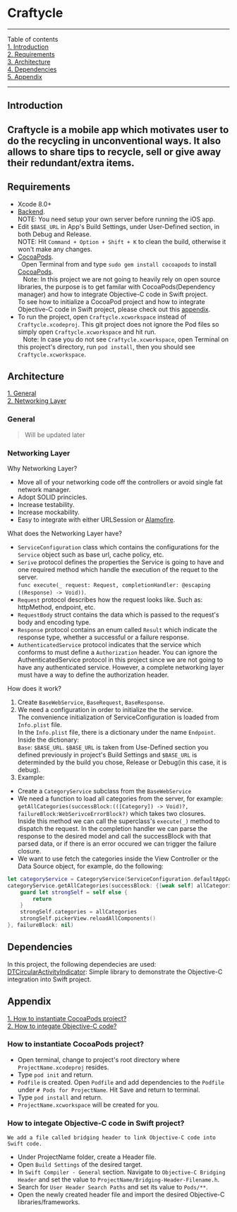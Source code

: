 # Craftycle  
----  
Table of contents  
[1. Introduction](#introduction)  
[2. Requirements](#requirements)  
[3. Architecture](#architecture)  
[4. Dependencies](#dependencies)  
[5. Appendix](#appendix)  

----
## <a name="introduction"></a>Introduction  
Craftycle is a mobile app which motivates user to do the recycling in unconventional ways. It also allows to share tips to recycle, sell or give away their redundant/extra items.  
----
## <a name="requirements"></a>Requirements  
  * Xcode 8.0+  
  * [Backend](https://github.com/thinhvoduc/craftycle-backend).  
    NOTE: You need setup your own server before running the iOS app.  
  * Edit `$BASE_URL` in App's Build Settings, under User-Defined section, in both Debug and Release.  
    NOTE: Hit `Command + Option + Shift + K` to clean the build, otherwise it won't make any changes.  
  * [CocoaPods](https://cocoapods.org/).  
    Open Terminal from and type `sudo gem install cocoapods` to install [CocoaPods](https://cocoapods.org/).  
    Note: In this project we are not going to heavily rely on open source libraries, the purpose is to get familar with CocoaPods(Dependency manager) and how to integrate Objective-C code in Swift project.  
    To see how to initialize a CocoaPod project and how to integrate Objective-C code in Swift project, please check out this [appendix](#appendix).  
  * To run the project, open `Craftycle.xcworkspace` instead of `Craftycle.xcodeproj`. This git project does not ignore the Pod files so simply open `Craftycle.xcworkspace` and hit run.  
    Note: In case you do not see `Craftycle.xcworkspace`, open Terminal on this project's directory, run `pod install`, then you should see `Craftycle.xcworkspace`.  
      
## <a name="architecture">Architecture  
  [1. General](#achitecture-general)  
  [2. Networking Layer](#architecture-networking-layer)  
        
### <a name="achitecture-general"></a>General  
   >Will be updated later  
### <a name="architecture-networking-layer"></a>Networking Layer  
Why Networking Layer?  
  * Move all of your networking code off the controllers or avoid single fat network manager.  
  * Adopt SOLID princicles.  
  * Increase testability.  
  * Increase mockability.  
  * Easy to integrate with either URLSession or [Alamofire](https://github.com/Alamofire/Alamofire).  
   
What does the Networking Layer have?  
  * `ServiceConfiguration` class which contains the configurations for the `Service` object such as base url, cache policy, etc.  
  * `Serive` protocol defines the properties the Service is going to have and one required method which handle the execution of the requet to the server.  
     `func execute(_ request: Request, completionHandler: @escaping ((Response) -> Void))`.  
  * `Request` protocol describes how the request looks like. Such as: httpMethod, endpoint, etc.  
  * `RequestBody` struct contains the data which is passed to the request's body and encoding type.  
  * `Response` protocol contains an enum called `Result` which indicate the response type, whether a successful or a failure response.  
  * `AuthenticatedService` protocol indicates that the service which conforms to must define a `Authorization` header.
   You can ignore the AuthenticatedService protocol in this project since we are not going to have any authenticated service. However, a complete networking layer must have a way to define the authorization header.  
   
How does it work?  
  1. Create `BaseWebService`, `BaseRequest`, `BaseResponse`.  
  2. We need a configuration in order to initialize the the service.  
   The convenience initialization of ServiceConfiguration is loaded from `Info.plist` file.  
   In the `Info.plist` file, there is a dictionary under the name `Endpoint`. Inside the dictionary:  
    `Base`: `$BASE_URL`. `$BASE_URL` is taken from Use-Defined section you defined previously in project's Build Settings and `$BASE_URL` is determinded by the build you chose, Release or Debug(in this case, it is debug).  
  3. Example:  
   * Create a `CategoryService` subclass from the `BaseWebService`
   * We need a function to load all categories from the server, for example:
    `getAllCategories(successBlock:(([Category]) -> Void)?, failureBlock:WebSerivceErrorBlock?)` which takes two closures.  
    Inside this method we can call the superclass's `execute(_)` method to dispatch the request. In the completion handler we can parse the response to the desired model and call the successBlock with that parsed data, or if there is an error occured we can trigger the failure closure.  
   * We want to use fetch the categories inside the View Controller or the Data Source object, for example, do the following:  
    
```swift
let categoryService = CategoryService(ServiceConfiguration.defaultAppConfiguration()!) // Fail on purpose if there is no default configuration.
categoryService.getAllCategories(successBlock: {[weak self] allCategories in
    guard let strongSelf = self else {
        return
    }
    strongSelf.categories = allCategories
    strongSelf.pickerView.reloadAllComponents()
}, failureBlock: nil)
```
  
## <a name="dependencies"></a>Dependencies  
  In this project, the following dependecies are used:  
  [DTCircularActivityIndicator](https://github.com/ducthinh2410/DTCircularActivityIndicator): Simple library to demonstrate the Objective-C integration into Swift project.  
  
## <a name="appendix"></a>Appendix  
  [1. How to instantiate CocoaPods project?](#initialize-cocoapods)  
  [2. How to integate Objective-C code?](#integrate-objective-c)  
  
  ### <a name="initialize-cocoapods"></a>How to instantiate CocoaPods project?  
   * Open terminal, change to project's root directory where `ProjectName.xcodeproj` resides.  
   * Type `pod init` and return.  
   * `Podfile` is created. Open `Podfile` and add dependencies to the `Podfile` under `# Pods for ProjectName`. Hit Save and return to terminal.  
   * Type `pod install` and return.  
   * `ProjectName.xcworkspace` will be created for you.  
   
  ### <a name="integrate-objective-c"></a>How to integate Objective-C code in Swift project?  
    We add a file called bridging header to link Objective-C code into Swift code.  
   * Under ProjectName folder, create a Header file.  
   * Open `Build Settings` of the desired target.  
   * In `Swift Compiler - General` section. Navigate to `Objective-C Bridging Header` and set the value to `ProjectName/Bridging-Header-Filename.h`.  
   * Search for `User Header Search Paths` and set its value to `Pods/**`.  
   * Open the newly created header file and import the desired Objective-C libraries/frameworks.  
    
